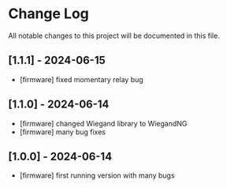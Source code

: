 # Change Log
All notable changes to this project will be documented in this file.

## [1.1.1] - 2024-06-15
- [firmware] fixed momentary relay bug

## [1.1.0] - 2024-06-14
- [firmware] changed Wiegand library to WiegandNG
- [firmware] many bug fixes

## [1.0.0] - 2024-06-14
- [firmware] first running version with many bugs
